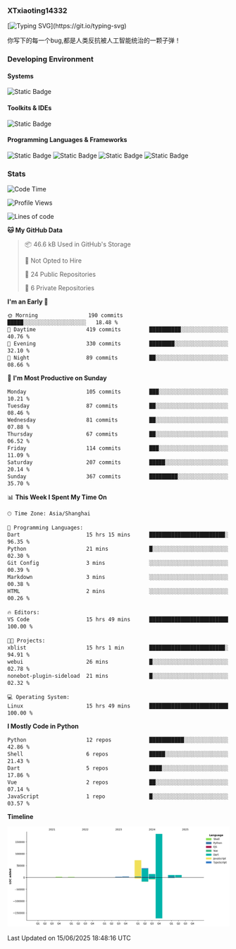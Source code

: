 ### XTxiaoting14332

[![Typing SVG](https://readme-typing-svg.herokuapp.com?font=JetBrians+Mono&pause=1000&random=false&width=435&lines=Hello+World!)](https://git.io/typing-svg)

你写下的每一个bug,都是人类反抗被人工智能统治的一颗子弹！

### Developing Environment

#### Systems

![Static Badge](https://img.shields.io/badge/Ubuntu-%20?style=flat-square&logo=ubuntu&logoColor=white&color=E34F26)

#### Toolkits & IDEs

![Static Badge](https://img.shields.io/badge/Visual%20Studio%20Code-%20?style=flat-square&logo=visualstudiocode&logoColor=white&color=blue)

#### Programming Languages & Frameworks

![Static Badge](https://img.shields.io/badge/Dart-%20?style=flat-square&logo=dart&logoColor=white&color=0175C2)
![Static Badge](https://img.shields.io/badge/Flutter-%20?style=flat-square&logo=flutter&logoColor=white&color=02569B)
![Static Badge](https://img.shields.io/badge/Python-%20?style=flat-square&logo=python&logoColor=white&color=E7A781)
![Static Badge](https://img.shields.io/badge/Bash%20Shell-%20?style=flat-square&logo=shell&logoColor=white&color=49D868)

### Stats

<!--START_SECTION:waka-->
![Code Time](http://img.shields.io/badge/Code%20Time-358%20hrs-blue)

![Profile Views](http://img.shields.io/badge/Profile%20Views-2-blue)

![Lines of code](https://img.shields.io/badge/From%20Hello%20World%20I%27ve%20Written-338.4%20thousand%20lines%20of%20code-blue)

**🐱 My GitHub Data** 

> 📦 46.6 kB Used in GitHub's Storage 
 > 
> 🚫 Not Opted to Hire
 > 
> 📜 24 Public Repositories 
 > 
> 🔑 6 Private Repositories 
 > 
**I'm an Early 🐤** 

```text
🌞 Morning                190 commits         █████░░░░░░░░░░░░░░░░░░░░   18.48 % 
🌆 Daytime                419 commits         ██████████░░░░░░░░░░░░░░░   40.76 % 
🌃 Evening                330 commits         ████████░░░░░░░░░░░░░░░░░   32.10 % 
🌙 Night                  89 commits          ██░░░░░░░░░░░░░░░░░░░░░░░   08.66 % 
```
📅 **I'm Most Productive on Sunday** 

```text
Monday                   105 commits         ███░░░░░░░░░░░░░░░░░░░░░░   10.21 % 
Tuesday                  87 commits          ██░░░░░░░░░░░░░░░░░░░░░░░   08.46 % 
Wednesday                81 commits          ██░░░░░░░░░░░░░░░░░░░░░░░   07.88 % 
Thursday                 67 commits          ██░░░░░░░░░░░░░░░░░░░░░░░   06.52 % 
Friday                   114 commits         ███░░░░░░░░░░░░░░░░░░░░░░   11.09 % 
Saturday                 207 commits         █████░░░░░░░░░░░░░░░░░░░░   20.14 % 
Sunday                   367 commits         █████████░░░░░░░░░░░░░░░░   35.70 % 
```


📊 **This Week I Spent My Time On** 

```text
🕑︎ Time Zone: Asia/Shanghai

💬 Programming Languages: 
Dart                     15 hrs 15 mins      ████████████████████████░   96.35 % 
Python                   21 mins             █░░░░░░░░░░░░░░░░░░░░░░░░   02.30 % 
Git Config               3 mins              ░░░░░░░░░░░░░░░░░░░░░░░░░   00.39 % 
Markdown                 3 mins              ░░░░░░░░░░░░░░░░░░░░░░░░░   00.38 % 
HTML                     2 mins              ░░░░░░░░░░░░░░░░░░░░░░░░░   00.26 % 

🔥 Editors: 
VS Code                  15 hrs 49 mins      █████████████████████████   100.00 % 

🐱‍💻 Projects: 
xblist                   15 hrs 1 min        ████████████████████████░   94.91 % 
webui                    26 mins             █░░░░░░░░░░░░░░░░░░░░░░░░   02.78 % 
nonebot-plugin-sideload  21 mins             █░░░░░░░░░░░░░░░░░░░░░░░░   02.32 % 

💻 Operating System: 
Linux                    15 hrs 49 mins      █████████████████████████   100.00 % 
```

**I Mostly Code in Python** 

```text
Python                   12 repos            ███████████░░░░░░░░░░░░░░   42.86 % 
Shell                    6 repos             █████░░░░░░░░░░░░░░░░░░░░   21.43 % 
Dart                     5 repos             ████░░░░░░░░░░░░░░░░░░░░░   17.86 % 
Vue                      2 repos             ██░░░░░░░░░░░░░░░░░░░░░░░   07.14 % 
JavaScript               1 repo              █░░░░░░░░░░░░░░░░░░░░░░░░   03.57 % 
```



**Timeline**

![Lines of Code chart](https://raw.githubusercontent.com/XTxiaoting14332/XTxiaoting14332/main/assets/bar_graph.png)


 Last Updated on 15/06/2025 18:48:16 UTC
<!--END_SECTION:waka-->